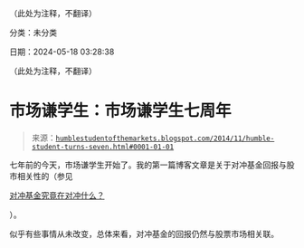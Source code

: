 （此处为注释，不翻译）

分类：未分类

日期：2024-05-18 03:28:38

（此处为注释，不翻译）

# 市场谦学生：市场谦学生七周年

> 来源：[`humblestudentofthemarkets.blogspot.com/2014/11/humble-student-turns-seven.html#0001-01-01`](https://humblestudentofthemarkets.blogspot.com/2014/11/humble-student-turns-seven.html#0001-01-01)

七年前的今天，市场谦学生开始了。我的第一篇博客文章是关于对冲基金回报与股市相关性的（参见

[对冲基金究竟在对冲什么？](http://humblestudentofthemarkets.blogspot.com/2007/11/what-exactly-are-hedge-funds-hedging.html)

）。

似乎有些事情从未改变，总体来看，对冲基金的回报仍然与股票市场相关联。
